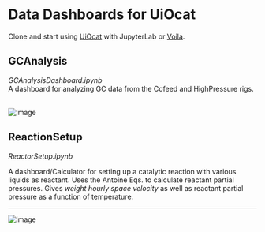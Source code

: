 # Data Dashboards for UiOcat

Clone and start using [UiOcat](https://github.com/NicHaaJun/UiOcat) with JupyterLab or
[Voila](https://voila.readthedocs.io/en/stable/using.html).

## GCAnalysis

_GCAnalysisDashboard.ipynb_ <br>
A dashboard for analyzing GC data from the Cofeed and HighPressure rigs. <br><br>

![image](https://user-images.githubusercontent.com/70808555/130938331-b16e59a1-b6aa-4759-99ab-22d792e0149f.png)

## ReactionSetup

_ReactorSetup.ipynb_ <br>

A dashboard/Calculator for setting up a catalytic reaction with various liquids
as reactant. Uses the Antoine Eqs. to calculate reactant partial pressures. 
Gives _weight hourly space velocity_ as well as reactant partial pressure as a
function of temperature.
___
![image](https://user-images.githubusercontent.com/70808555/130938036-798d0b80-afe4-4849-ad01-170ea0d9a576.png)
